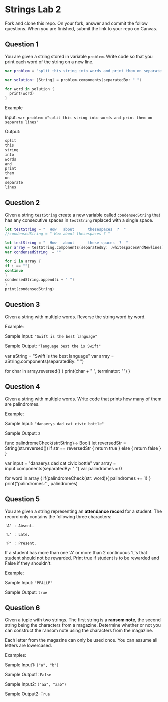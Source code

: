 # Strings Lab 2

Fork and clone this repo. On your fork, answer and commit the follow questions. When you are finished, submit the link to your repo on Canvas.

## Question 1

You are given a string stored in variable `problem`. Write code so that you print each word of the string on a new line.

```swift
var problem = "split this string into words and print them on separate lines"

var solution: [String] = problem.components(separatedBy: " ")

for word in solution {
  print(word)
}
```

Example

Input:
`var problem ="split this string into words and print them on separate lines"`

Output:
```swift
split
this
string
into
words
and
print
them
on
separate
lines
```


## Question 2

Given a string `testString` create a new variable called `condensedString` that has any consecutive spaces in `testString` replaced with a single space.

```swift
let testString = "  How   about      thesespaces  ?  "
//condensedString = " How about thesespaces ? "

let testString = "  How   about      these spaces  ?  "
var array = testString.components(separatedBy: .whitespacesAndNewlines)
var condensedString  = ""

for i in array {
if i == ""{
continue
}
condensedString.append(i + " ")
}
print(condensedString)

```


## Question 3

Given a string with multiple words. Reverse the string word by word.

Example:

Sample Input: `"Swift is the best language"`

Sample Output: `"language best the is Swift"`

var aString = "Swift is the best language"
var array = aString.components(separatedBy: " ")

for char in array.reversed() {
print(char + " ", terminator: "")
}


## Question 4

Given a string with multiple words. Write code that prints how many of them are palindromes.

Example:

Sample Input: `"danaerys dad cat civic bottle"`

Sample Output: `2`

func palindromeCheck(str:String)-> Bool{
let reversedStr = String(str.reversed())
if str == reversedStr {
return true
} else {
return false
}
}

var input = "danaerys dad cat civic bottle"
var array = input.components(separatedBy: " ")
var palindromes = 0

for word in array {
if(palindromeCheck(str: word)){
palindromes += 1}
}
print("palindromes:" , palindromes)



## Question 5

You are given a string representing an **attendance record** for a student. The record only contains the following three characters:

`'A' : Absent.`

`'L' : Late.`

`'P' : Present.`

If a student has more than one 'A' or more than 2 continuous 'L's that student should not be rewarded. Print true if student is to be rewarded and False if they shouldn't.

Example:

Sample Input: `"PPALLP"`

Sample Output: `true`


## Question 6

Given a tuple with two strings. The first string is a **ransom note**, the second string being the characters from a magazine. Determine whether or not you can construct the ransom note using the characters from the magazine.

Each letter from the magazine can only be used once. You can assume all letters are lowercased.

Examples:

Sample Input1: `("a", "b")`

Sample Output1: `False`

Sample Input2: `("aa", "aab")`

Sample Output2: `True`
